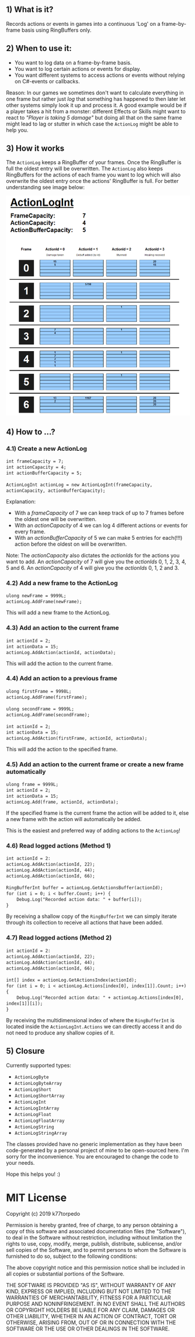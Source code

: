 ## 1) What is it?
Records actions or events in games into a continuous 'Log' on a frame-by-frame basis using RingBuffers only.


## 2) When to use it:
* You want to log data on a frame-by-frame basis.
* You want to log certain actions or events for display.
* You want different systems to access actions or events without relying on C#-events or callbacks. 

Reason: In our games we sometimes don't want to calculate everything in one frame but rather just _log_ that something has happened to then later let other systems simply look it up and process it. A good example would be if a player takes a hit from a monster: different Effects or Skills might want to react to _"Player is taking 5 damage"_ but doing all that on the same frame might lead to lag or stutter in which case the `ActionLog` might be able to help you.

## 3) How it works
The `ActionLog` keeps a RingBuffer of your frames. Once the RingBuffer is full the oldest entry will be overwritten. The `ActionLog` also keeps RingBuffers for the actions of each frame you want to log which will also overwrite the oldest entry once the actions' RingBuffer is full. For better understanding see image below:


![Overview](https://raw.githubusercontent.com/k77torpedo/ActionLog/master/Documentation/ActionLog_Overview.png)


## 4) How to ...?

### 4.1) Create a new ActionLog
```
int frameCapacity = 7;
int actionCapacity = 4;
int actionBufferCapacity = 5;

ActionLogInt actionLog = new ActionLogInt(frameCapacity, actionCapacity, actionBufferCapacity);
```
Explanation: 
* With a _frameCapacity_ of 7 we can keep track of up to 7 frames before the oldest one will be overwritten. 
* With an _actionCapacity_ of 4 we can log 4 different actions or events for every frame. 
* With an _actionBufferCapacity_ of 5 we can make 5 entries for each(!!!) action before the oldest on will be overwritten.

Note: The _actionCapacity_ also dictates the _actionIds_ for the actions you want to add. An _actionCapacity_ of 7 will give you the _actionIds_ 0, 1, 2, 3, 4, 5 and 6. An _actionCapacity_ of 4 will give you the _actionIds_ 0, 1, 2 and 3.


### 4.2) Add a new frame to the ActionLog
```
ulong newFrame = 9999L;
actionLog.AddFrame(newFrame);
```
This will add a new frame to the ActionLog.


### 4.3) Add an action to the current frame
```
int actionId = 2;
int actionData = 15;
actionLog.AddAction(actionId, actionData);
```
This will add the action to the current frame.


### 4.4) Add an action to a previous frame
```
ulong firstFrame = 9998L;
actionLog.AddFrame(firstFrame);

ulong secondFrame = 9999L;
actionLog.AddFrame(secondFrame);

int actionId = 2;
int actionData = 15;
actionLog.AddAction(firstFrame, actionId, actionData);
```
This will add the action to the specified frame.


### 4.5) Add an action to the current frame or create a new frame automatically
```
ulong frame = 9999L;
int actionId = 2;
int actionData = 15;
actionLog.Add(frame, actionId, actionData);
```
If the specified frame is the current frame the action will be added to it, else a new frame with the action will automatically be added.

This is the easiest and preferred way of adding actions to the `ActionLog`!


### 4.6) Read logged actions (Method 1)
```
int actionId = 2:
actionLog.AddAction(actionId, 22);
actionLog.AddAction(actionId, 44);
actionLog.AddAction(actionId, 66);

RingBufferInt buffer = actionLog.GetActionsBuffer(actionId);
for (int i = 0; i < buffer.Count; i++) {
    Debug.Log("Recorded action data: " + buffer[i]);
}
```
By receiving a shallow copy of the `RingBufferInt` we can simply iterate through its collection to receive all actions that have been added.


### 4.7) Read logged actions (Method 2)
```
int actionId = 2:
actionLog.AddAction(actionId, 22);
actionLog.AddAction(actionId, 44);
actionLog.AddAction(actionId, 66);

int[] index = actionLog.GetActionsIndex(actionId);
for (int i = 0; i < actionLog.Actions[index[0], index[1]].Count; i++) {
    Debug.Log("Recorded action data: " + actionLog.Actions[index[0], index[1]][i]);
}
```
By receiving the multidimensional index of where the `RingBufferInt` is located inside the `ActionLogInt.Actions` we can directly access it and do not need to produce any shallow copies of it.


## 5) Closure
Currently supported types:
* `ActionLogByte`
* `ActionLogByteArray`
* `ActionLogShort`
* `ActionLogShortArray`
* `ActionLogInt`
* `ActionLogIntArray`
* `ActionLogFloat`
* `ActionLogFloatArray`
* `ActionLogString`
* `ActionLogStringArray`

The classes provided have no generic implementation as they have been code-generated by a personal project of mine to be open-sourced here. I'm sorry for the inconvenience. You are encouraged to change the code to your needs.

Hope this helps you! :)


# MIT License
Copyright (c) 2019 k77torpedo

Permission is hereby granted, free of charge, to any person obtaining a copy
of this software and associated documentation files (the "Software"), to deal
in the Software without restriction, including without limitation the rights
to use, copy, modify, merge, publish, distribute, sublicense, and/or sell
copies of the Software, and to permit persons to whom the Software is
furnished to do so, subject to the following conditions:

The above copyright notice and this permission notice shall be included in all
copies or substantial portions of the Software.

THE SOFTWARE IS PROVIDED "AS IS", WITHOUT WARRANTY OF ANY KIND, EXPRESS OR
IMPLIED, INCLUDING BUT NOT LIMITED TO THE WARRANTIES OF MERCHANTABILITY,
FITNESS FOR A PARTICULAR PURPOSE AND NONINFRINGEMENT. IN NO EVENT SHALL THE
AUTHORS OR COPYRIGHT HOLDERS BE LIABLE FOR ANY CLAIM, DAMAGES OR OTHER
LIABILITY, WHETHER IN AN ACTION OF CONTRACT, TORT OR OTHERWISE, ARISING FROM,
OUT OF OR IN CONNECTION WITH THE SOFTWARE OR THE USE OR OTHER DEALINGS IN THE
SOFTWARE.
